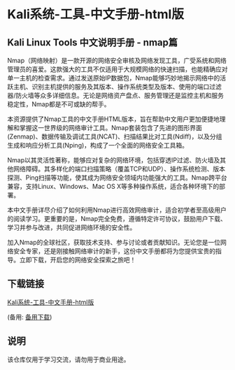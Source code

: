 # Kali系统-工具-中文手册-html版

## Kali Linux Tools 中文说明手册 - nmap篇

Nmap（网络映射）是一款开源的网络安全审核及网络发现工具，广受系统和网络管理员的喜爱。这款强大的工具不仅适用于大规模网络的快速扫描，也能精确应对单一主机的检查需求。通过发送原始IP数据包，Nmap能够巧妙地揭示网络中的活跃主机、识别主机提供的服务及其版本、操作系统类型及版本、使用的端口过滤器/防火墙等众多详细信息。无论是网络资产盘点、服务管理还是监控主机和服务稳定性，Nmap都是不可或缺的帮手。

本资源提供了Nmap工具的中文手册HTML版本，旨在帮助中文用户更加便捷地理解和掌握这一世界级的网络审计工具。Nmap套装包含了先进的图形界面(Zenmap)、数据传输及调试工具(NCAT)、扫描结果比对工具(Ndiff)，以及分组生成和响应分析工具(Nping)，构成了一个全面的网络安全工具箱。

Nmap以其灵活性著称，能够应对复杂的网络环境，包括穿透IP过滤、防火墙及其他网络障碍。其多样化的端口扫描策略（覆盖TCP和UDP）、操作系统检测、版本探测、Ping扫描等功能，使其成为网络安全领域内功能强大的工具。Nmap跨平台兼容，支持Linux、Windows、Mac OS X等多种操作系统，适合各种环境下的部署。

本中文手册详尽介绍了如何利用Nmap进行高效网络审计，适合初学者至高级用户的阅读学习。更重要的是，Nmap完全免费，遵循特定许可协议，鼓励用户下载、学习并参与改进，共同促进网络环境的安全性。

加入Nmap的全球社区，获取技术支持、参与讨论或者贡献知识。无论您是一位网络安全专家，还是刚接触网络审计的新手，这份中文手册都将为您提供宝贵的指导。立即下载，开启您的网络安全探索之旅吧！

## 下载链接
[Kali系统-工具-中文手册-html版](https://pan.quark.cn/s/de4d072b248b) 

(备用: [备用下载](https://pan.baidu.com/s/1TqTA5SdF_ElxI64oBmfnhg?pwd=1234))

## 说明

该仓库仅用于学习交流，请勿用于商业用途。
